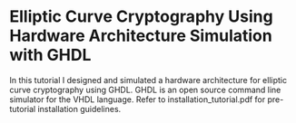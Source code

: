 # Elliptic Curve Cryptography Using Hardware Architecture Simulation with GHDL
In this tutorial I designed and simulated a hardware architecture for elliptic curve cryptography using GHDL. GHDL is an open source command line simulator for the VHDL language. Refer to installation_tutorial.pdf for pre-tutorial installation guidelines.
